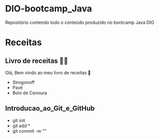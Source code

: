 # DIO-bootcamp_Java
Repositório contendo todo o conteúdo produzido no bootcamp Java DIO

# Receitas
## Livro de receitas :man_cook:

Olá, Bem vindo ao meu livro de receitas :wave:

- Strogonoff
- Pavê
- Bolo de Cenoura

## Introducao_ao_Git_e_GitHub

- git init
- git add *
- git commit -m ""
